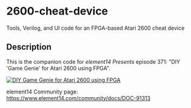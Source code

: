 # 2600-cheat-device
Tools, Verilog, and UI code for an FPGA-based Atari 2600 cheat device

## Description
This is the companion code for *element14 Presents* episode 371: "DIY 'Game Genie' for Atari 2600 using FPGA".

[![DIY Game Genie for Atari 2600 using FPGA](https://img.youtube.com/vi/lXTxKD8-ghg/0.jpg)](https://www.youtube.com/watch?v=lXTxKD8-ghg)
 
element14 Community page:
https://www.element14.com/community/docs/DOC-91313
